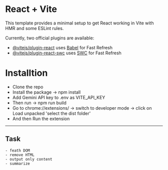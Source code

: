 # React + Vite

This template provides a minimal setup to get React working in Vite with HMR and some ESLint rules.

Currently, two official plugins are available:

- [@vitejs/plugin-react](https://github.com/vitejs/vite-plugin-react/blob/main/packages/plugin-react/README.md) uses [Babel](https://babeljs.io/) for Fast Refresh
- [@vitejs/plugin-react-swc](https://github.com/vitejs/vite-plugin-react-swc) uses [SWC](https://swc.rs/) for Fast Refresh

# Installtion

- Clone the repo
- Install the package -> npm install
- Add Gemini API key to .env as VITE_API_KEY
- Then run -> npm run build
- Go to chrome://extensions/ -> switch to developer mode -> click on Load unpacked 'select the dist folder'
- And then Run the extension

---

## Task

```
- feath DOM
- remove HTML
- output only content
- summarize
```
